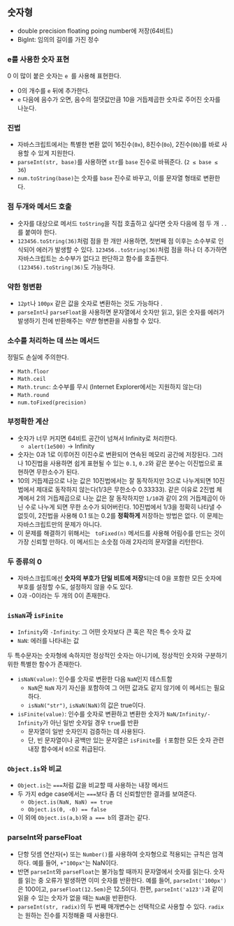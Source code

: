 ##  숫자형

- double precision floating poing number에 저장(64비트)
- BigInt: 임의의 길이를 가진 정수 

### e를 사용한 숫자 표현

0 이 많이 붙은 숫자는 `e `를 사용해 표현한다.



- 0의 개수를 `e` 뒤에 추가한다.
- `e` 다음에 음수가 오면, 음수의 절댓값만큼 10을 거듭제곱한 숫자로 주어진 숫자를 나눈다. 

### 진법 

- 자바스크립트에서는 특별한 변환 없이 16진수(`0x`), 8진수(`0o`), 2진수(`0b`)를 바로 사용할 수 있게 지원한다. 
- `parseInt(str, base)`를 사용하면 `str`를 `base` 진수로 바꿔준다. (`2 ≤ base ≤ 36`)
- `num.toString(base)`는 숫자를 `base` 진수로 바꾸고, 이를 문자열 형태로 변환한다.



### 점 두개와 메서드 호출

- 숫자를 대상으로 메서드 `toString`을 직접 호출하고 싶다면 숫자 다음에 점 두 개 `..`를 붙여야 한다.
- `123456.toString(36)`처럼 점을 한 개만 사용하면, 첫번째 점 이후는 소수부로 인식되어 에러가 발생할 수 있다. `123456..toString(36)`처럼 점을 하나 더 추가하면 자바스크립트는 소수부가 없다고 판단하고 함수를 호출한다. `(123456).toString(36)`도 가능하다.

### 약한 형변환

- `12pt`나 `100px` 같은 값을 숫자로 변환하는 것도 가능하다 .
- `parseInt`나 `parseFloat`을 사용하면 문자열에서 숫자만 읽고, 읽은 숫자를 에러가 발생하기 전에 반환해주는 *약한* 형변환을 사용할 수 있다.

### 소수를 처리하는 데 쓰는 메서드

정밀도 손실에 주의한다.

- `Math.floor`
- `Math.ceil`
- `Math.trunc`: 소수부를 무시 (Internet Explorer에서는 지원하지 않는다)
- `Math.round`
- `num.toFixed(precision)`



### 부정확한 계산

- 숫자가 너무 커지면 64비트 공간이 넘쳐서 Infinity로 처리한다.
  - `alert(1e500)` -> Infinity
- 숫자는 0과 1로 이루어진 이진수로 변환되어 연속된 메모리 공간에 저장된다. 그러나 10진법을 사용하면 쉽게 표현될 수 있는 `0.1`, `0.2`와 같은 분수는 이진법으로 표현하면 무한소수가 된다.
- 10의 거듭제곱으로 나눈 값은 10진법에서는 잘 동작하지만 3으로 나누게되면 10진법에서 제대로 동작하지 않는다(1/3은 무한소수 0.33333). 같은 이유로 2진법 체계에서 2의 거듭제곱으로 나눈 값은 잘 동작하지만 `1/10`과 같이 2의 거듭제곱이 아닌 수로 나누게 되면 무한 소수가 되어버린다. 10진법에서 1/3을 정확히 나타낼 수 없듯이, 2진법을 사용해 0.1 또는 0.2를 **정확하게** 저장하는 방법은 없다. 이 문제는 자바스크립트만의 문제가 아니다.
- 이 문제를 해결하기 위해서는 ` toFixed(n)` 메서드를 사용해 어림수를 만드는 것이가장 신뢰할 만하다. 이 메서드는 소숫점 아래 2자리의 문자열을 리턴한다. 



### 두 종류의 0

- 자바스크립트에선 **숫자의 부호가 단일 비트에 저장**되는데 0을 포함한 모든 숫자에 부호를 설정할 수도, 설정하지 않을 수도 있다. 
- 0과 -0이라는 두 개의 0이 존재한다.



### `isNaN`과 `isFinite`

- `Infinity`와 `-Infinity`: 그 어떤 숫자보다 큰 혹은 작은 특수 숫자 값
- `NaN`: 에러를 나타내는 값

두 특수문자는 숫자형에 속하지만 정상적인 숫자는 아니기에, 정상적인 숫자와 구분하기 위한 특별한 함수가 존재한다.

- `isNaN(value)`: 인수를 숫자로 변환한 다음 `NaN`인지 테스트함
  - `NaN`은 `NaN` 자기 자신을 포함하여 그 어떤 값과도 같지 않기에 이 메서드는 필요하다. 
  - `isNaN("str")`, `isNaN(NaN)`의 값은 true이다.
- `isFinite(value)`: 인수를 숫자로 변환하고 변환한 숫자가 `NaN/Infinity/-Infinity`가 아닌 일반 숫자일 경우 `true`를 반환
  - 문자열이 일반 숫자인지 검증하는 데 사용된다.
  - 단, 빈 문자열이나 공백만 있는 문자열은 `isFinite`를 ㅓ포함한 모든 숫자 관련 내장 함수에서 `0`으로 취급된다.



### `Object.is`와 비교

- `Object.is`는 `===`처럼 값을 비교할 때 사용하는 내장 메서드
- 두 가지 edge case에서는 `===`보다 좀 더 신뢰할만한 결과를 보여준다.
  - `Object.is(NaN, NaN) == true`
  - `Object.is(0, -0) == false`
- 이 외에 `Object.is(a,b)`와 `a === b`의 결과는 같다.



### parseInt와 parseFloat

- 단항 덧셈 연산자(`+`) 또는 `Number()`를 사용하여 숫자형으로 적용되는 규칙은 엄격하다. 예를 들어, `+"100px"`는 NaN이다.
- 반면 `parseInt`와 `parseFloat`는 불가능할 때까지 문자열에서 숫자를 읽는다. 숫자를 읽는 중 오류가 발생하면 이미 숫자를 반환한다. 예를 들어, `parseInt('100px')`은 100이고, `parseFloat(12.5em)`은 12.5이다. 한편, `parseInt('a123')`과 같이 읽을 수 있는 숫자가 없을 때는 `NaN`을 반환한다.
- `parseInt(str, radix)`의 두 번째 매개변수는 선택적으로 사용할 수 있다. `radix`는 원하는 진수를 지정해줄 때 사용한다.